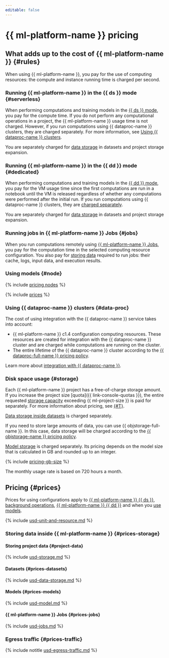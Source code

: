 ```yaml
---
editable: false
---
```


# {{ ml-platform-name }} pricing



## What adds up to the cost of {{ ml-platform-name }} {#rules}

When using {{ ml-platform-name }}, you pay for the use of computing resources: the compute and instance running time is charged per second.

### Running {{ ml-platform-name }} in the {{ ds }} mode {#serverless}

When performing computations and training models in the [{{ ds }} mode](concepts/project.md#serverless), you pay for the compute time. If you do not perform any computational operations in a project, the {{ ml-platform-name }} usage time is not charged. However, if you run computations using {{ dataproc-name }} clusters, they are charged separately. For more information, see [Using {{ dataproc-name }} clusters](#data-proc).

You are separately charged for [data storage](#storage) in datasets and project storage expansion.

### Running {{ ml-platform-name }} in the {{ dd }} mode {#dedicated}

When performing computations and training models in the [{{ dd }} mode](concepts/project.md#dedicated), you pay for the VM usage time since the first computations are run in a notebook until the VM is released regardless of whether any computations were performed after the initial run. If you run computations using {{ dataproc-name }} clusters, they are [charged separately](#data-proc).

You are separately charged for [data storage](#storage) in datasets and project storage expansion.

### Running jobs in {{ ml-platform-name }} Jobs {#jobs}

When you run computations remotely using [{{ ml-platform-name }} Jobs](concepts/jobs/index.md), you pay for the computation time in the selected computing resource configuration. You also pay for [storing data](#prices-jobs) required to run jobs: their cache, logs, input data, and execution results.

### Using models {#node}

{% include [pricing nodes](../_includes/datasphere/nodes-pricing-warn.md) %}

{% include [prices](../_includes/datasphere/migration/pricing.md) %}

### Using {{ dataproc-name }} clusters {#data-proc}

The cost of using integration with the {{ dataproc-name }} service takes into account:
* {{ ml-platform-name }} c1.4 configuration computing resources.
   These resources are created for integration with the {{ dataproc-name }} cluster and are charged while computations are running on the cluster.
* The entire lifetime of the {{ dataproc-name }} cluster according to the [{{ dataproc-full-name }} pricing policy](../data-proc/pricing.md).

Learn more about [integration with {{ dataproc-name }}](concepts/data-proc.md).

### Disk space usage {#storage}

Each {{ ml-platform-name }} project has a free-of-charge storage amount. If you increase the project size [quota]({{ link-console-quotas }}), the entire requested [storage capacity](#project-data) exceeding {{ ml-project-size }} is paid for separately. For more information about pricing, see [{#T}](concepts/limits.md).

[Data storage inside datasets](#prices-datasets) is charged separately.

If you need to store large amounts of data, you can use {{ objstorage-full-name }}. In this case, data storage will be charged according to the [{{ objstorage-name }} pricing policy](../storage/pricing.md).

[Model storage](#prices-models) is charged separately. Its pricing depends on the model size that is calculated in GB and rounded up to an integer.

{% include [pricing-gb-size](../_includes/pricing-gb-size.md) %}

The monthly usage rate is based on 720 hours a month.

## Pricing {#prices}

Prices for using configurations apply to [{{ ml-platform-name }} {{ ds }}](concepts/project.md#serverless), [background operations](../datasphere/concepts/async.md), [{{ ml-platform-name }} {{ dd }}](concepts/project.md#dedicated) and when you [use models](../datasphere/concepts/deploy/index.md#node).




{% include [usd-unit-and-resource.md](../_pricing/datasphere/usd-unit-and-resource.md) %}


### Storing data inside {{ ml-platform-name }} {#prices-storage}

#### Storing project data {#project-data}




{% include [usd-storage.md](../_pricing/datasphere/usd-storage.md) %}


#### Datasets {#prices-datasets}




{% include [usd-data-storage.md](../_pricing/datasphere/usd-dataset.md) %}


#### Models {#prices-models}




{% include [usd-model.md](../_pricing/datasphere/usd-model.md) %}


#### {{ ml-platform-name }} Jobs {#prices-jobs}




{% include [usd-jobs.md](../_pricing/datasphere/usd-jobs.md) %}


### Egress traffic {#prices-traffic}




{% include notitle [usd-egress-traffic.md](../_pricing/usd-egress-traffic.md) %}


